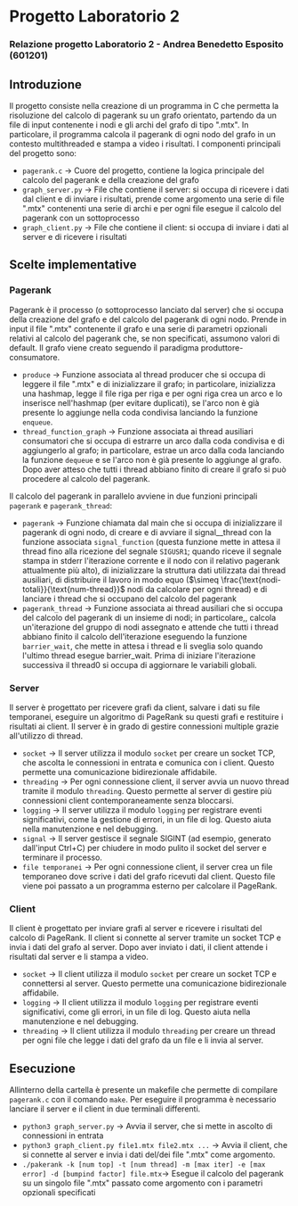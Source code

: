 # Progetto Laboratorio 2
### Relazione progetto Laboratorio 2 - Andrea Benedetto Esposito (601201)

## Introduzione 
Il progetto consiste nella creazione di un programma in C che permetta la risoluzione del calcolo di pagerank su un grafo orientato, partendo da un file di input contenente i nodi e gli archi del grafo di tipo ".mtx". In particolare, il programma calcola il pagerank di ogni nodo del grafo in un contesto multithreaded e stampa a video i risultati. I
componenti principali del progetto sono:
- `pagerank.c` -> Cuore del progetto, contiene la logica principale del calcolo del pagerank e della creazione del grafo  
- `graph_server.py` -> File che contiene il server: si occupa di ricevere i dati dal client e di inviare i risultati, prende come argomento una serie di file ".mtx" contenenti una serie di archi e per ogni file esegue il calcolo del pagerank con un sottoprocesso
- `graph_client.py` -> File che contiene il client: si occupa di inviare i dati al server e di ricevere i risultati

## Scelte implementative

### Pagerank
Pagerank è il processo (o sottoprocesso lanciato dal server) che si occupa della creazione del grafo e del calcolo del pagerank di ogni nodo.
Prende in input il file ".mtx" contenente il grafo e una serie di parametri opzionali relativi al calcolo del pagerank che, se non specificati, assumono valori di default. 
Il grafo viene creato seguendo il paradigma produttore-consumatore.
- `produce` -> Funzione associata al thread producer che si occupa di leggere il file ".mtx" e di inizializzare il grafo; in particolare, inizializza una hashmap, legge il file riga per riga e per ogni riga crea un arco e lo inserisce nell'hashmap (per evitare duplicati), se l'arco non è già presente lo aggiunge nella coda condivisa lanciando la funzione `enqueue`.
- `thread_function_graph` -> Funzione associata ai thread ausiliari consumatori che si occupa di estrarre un arco dalla coda condivisa e di aggiungerlo al grafo; in particolare, estrae un arco dalla coda lanciando la funzione `dequeue` e se l'arco non è già presente lo aggiunge al grafo.
Dopo aver atteso che tutti i thread abbiano finito di creare il grafo si può procedere al calcolo del pagerank.

Il calcolo del pagerank in parallelo avviene in due funzioni principali `pagerank` e `pagerank_thread`:
- `pagerank` -> Funzione chiamata dal main che si occupa di inizializzare il pagerank di ogni nodo, di creare e di avviare il signal__thread con la funzione associata `signal_function` (questa funzione mette in attesa il thread fino alla ricezione del segnale `SIGUSR1`; quando riceve il segnale stampa in stderr l'iterazione corrente e il nodo con il relativo pagerank attualmente più alto), di inizializzare la struttura dati utilizzata dai thread ausiliari, di distribuire il lavoro in modo equo ($\simeq \frac{\text{nodi-totali}}{\text{num-thread}}$ nodi da calcolare per ogni thread) e di lanciare i thread che si occupano del calcolo del pagerank
- `pagerank_thread` -> Funzione associata ai thread ausiliari che si occupa del calcolo del pagerank di un insieme di nodi; in particolare,, calcola un'iterazione del gruppo di nodi assegnato e attende che tutti i thread abbiano finito il calcolo dell'iterazione eseguendo la funzione  `barrier_wait`, che mette in attesa i thread e li sveglia solo quando l'ultimo thread esegue barrier_wait. Prima di iniziare l'iterazione successiva il thread0 si occupa di aggiornare le variabili globali. 

### Server
Il server è progettato per ricevere grafi da client, salvare i dati su file temporanei, eseguire un algoritmo di PageRank su questi grafi e restituire i risultati ai client. Il server è in grado di gestire connessioni multiple grazie all'utilizzo di thread.
- `socket` -> Il server utilizza il modulo `socket` per creare un socket TCP, che ascolta le connessioni in entrata e comunica con i client. Questo permette una comunicazione bidirezionale affidabile.
- `threading` -> Per ogni connessione client, il server avvia un nuovo thread tramite il modulo `threading`. Questo permette al server di gestire più connessioni client contemporaneamente senza bloccarsi.
- `logging` -> Il server utilizza il modulo `logging` per registrare eventi significativi, come la gestione di errori, in un file di log. Questo aiuta nella manutenzione e nel debugging.
- `signal` -> Il server gestisce il segnale SIGINT (ad esempio, generato dall'input Ctrl+C) per chiudere in modo pulito il socket del server e terminare il processo.
- `file temporanei` -> Per ogni connessione client, il server crea un file temporaneo dove scrive i dati del grafo ricevuti dal client. Questo file viene poi passato a un programma esterno per calcolare il PageRank.

### Client
Il client è progettato per inviare grafi al server e ricevere i risultati del calcolo di PageRank. Il client si connette al server tramite un socket TCP e invia i dati del grafo al server. Dopo aver inviato i dati, il client attende i risultati dal server e li stampa a video. 
- `socket` -> Il client utilizza il modulo `socket` per creare un socket TCP e connettersi al server. Questo permette una comunicazione bidirezionale affidabile.
- `logging` -> Il client utilizza il modulo `logging` per registrare eventi significativi, come gli errori, in un file di log. Questo aiuta nella manutenzione e nel debugging.
- `threading` -> Il client utilizza il modulo `threading` per creare un thread per ogni file che legge i dati del grafo da un file e li invia al server.

## Esecuzione
Allinterno della cartella è presente un makefile che permette di compilare `pagerank.c` con il comando `make`.
Per eseguire il programma è necessario lanciare il server e il client in due terminali differenti. 
- `python3 graph_server.py` -> Avvia il server, che si mette in ascolto di connessioni in entrata
- `python3 graph_client.py file1.mtx file2.mtx ...` -> Avvia il client, che si connette al server e invia i dati del/dei file ".mtx" come argomento.
- `./pakerank -k [num top] -t [num thread] -m [max iter] -e [max error] -d [bumpind factor] file.mtx`-> Esegue il calcolo del pagerank su un singolo file ".mtx" passato come argomento con i parametri opzionali specificati







  
